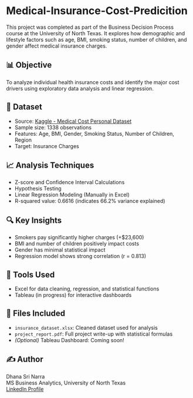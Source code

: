 # Medical-Insurance-Cost-Predicition

This project was completed as part of the Business Decision Process course at the University of North Texas. It explores how demographic and lifestyle factors such as age, BMI, smoking status, number of children, and gender affect medical insurance charges.

## 📊 Objective
To analyze individual health insurance costs and identify the major cost drivers using exploratory data analysis and linear regression.

## 📁 Dataset
- Source: [Kaggle - Medical Cost Personal Dataset](https://www.kaggle.com/datasets/mirichoi0218/insurance)
- Sample size: 1338 observations
- Features: Age, BMI, Gender, Smoking Status, Number of Children, Region
- Target: Insurance Charges

## 📈 Analysis Techniques
- Z-score and Confidence Interval Calculations
- Hypothesis Testing
- Linear Regression Modeling (Manually in Excel)
- R-squared value: 0.6616 (indicates 66.2% variance explained)

## 🔍 Key Insights
- Smokers pay significantly higher charges (+$23,600)
- BMI and number of children positively impact costs
- Gender has minimal statistical impact
- Regression model shows strong correlation (r = 0.813)

## 🧰 Tools Used
- Excel for data cleaning, regression, and statistical functions
- Tableau (in progress) for interactive dashboards

## 📎 Files Included
- `insurance_dataset.xlsx`: Cleaned dataset used for analysis
- `project_report.pdf`: Full project write-up with statistical formulas
- *(Optional)* Tableau Dashboard: Coming soon!

## ✍️ Author
Dhana Sri Narra  
MS Business Analytics, University of North Texas  
[LinkedIn Profile](https://linkedin.com/in/dhanasrinarra)
